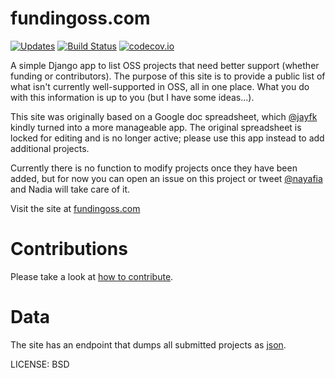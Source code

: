 fundingoss.com
==============
[![Updates](https://pyup.io/repos/github/jayfk/fundingosscom/shield.svg)](https://pyup.io/repos/github/jayfk/fundingosscom/)
[![Build Status](https://travis-ci.org/jayfk/fundingoss.com.svg?branch=master)](https://travis-ci.org/jayfk/fundingoss.com)
[![codecov.io](https://codecov.io/github/jayfk/fundingoss.com/coverage.svg?branch=master)](https://codecov.io/github/jayfk/fundingoss.com?branch=master)


A simple Django app to list OSS projects that need better support (whether funding or contributors). The purpose of this site is to provide a public list of what isn't currently well-supported in OSS, all in one place. What you do with this information is up to you (but I have some ideas...).

This site was originally based on a Google doc spreadsheet, which [@jayfk](https://github.com/jayfk) kindly turned into a more manageable app. The original spreadsheet is locked for editing and is no longer active; please use this app instead to add additional projects.

Currently there is no function to modify projects once they have been added, but for now you can open an issue on this project or tweet [@nayafia](http://twitter.com/nayafia) and Nadia will take care of it.

Visit the site at [fundingoss.com](http://fundingoss.com)

Contributions
=============================

Please take a look at [how to contribute](https://github.com/jayfk/fundingoss.com/blob/master/CONTRIBUTING.md).


Data
=========

The site has an endpoint that dumps all submitted projects as [json](http://fundingoss.com/json/).


LICENSE: BSD

